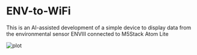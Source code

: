 # ENV-to-WiFi

This is an AI-assisted development of a simple device to display data from the 
environmental sensor ENVIII
connected to M5Stack Atom Lite

![plot](.sceen.png)


